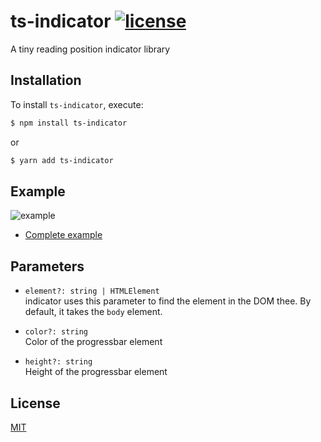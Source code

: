 # ts-indicator [![license](https://badgen.now.sh/badge/license/MIT)](./LICENSE)

A tiny reading position indicator library

## Installation

To install `ts-indicator`, execute:

```sh
$ npm install ts-indicator
```

or

```sh
$ yarn add ts-indicator
```

## Example

![example](https://i.imgur.com/IAr2cy2.gif)

- [Complete example](https://codesandbox.io/s/ts-indicator-wwud4)

## Parameters

- <code>element?: string | HTMLElement</code><br>
  indicator uses this parameter to find the element in the DOM thee. By default, it takes the `body` element.

- <code>color?: string</code><br>
  Color of the progressbar element

- <code>height?: string</code><br>
  Height of the progressbar element

## License

[MIT](./LICENSE)
